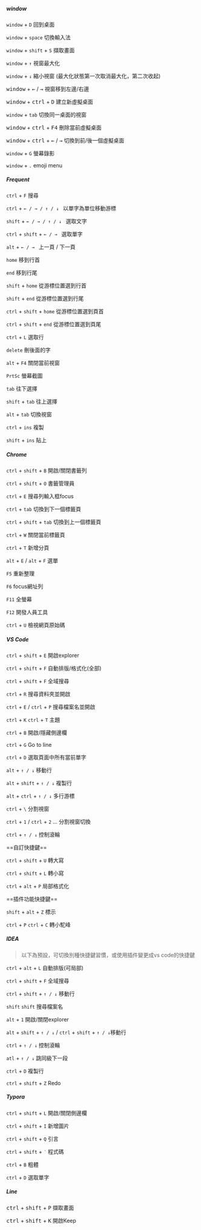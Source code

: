 ##### window

`window` + `D` 回到桌面

`window` + `space` 切換輸入法

`window` + `shift` + `S` 擷取畫面

`window` + `↑` 視窗最大化

`window` + `↓` 縮小視窗 (最大化狀態第一次取消最大化，第二次收起)

<kbd>window</kbd> + <kbd>←</kbd> / <kbd>→</kbd> 視窗移到左邊/右邊

<kbd>window</kbd> + <kbd>ctrl</kbd> + <kbd>D</kbd> 建立新虛擬桌面

`window` + `tab` 切換同一桌面的視窗

<kbd>window</kbd> + <kbd>ctrl</kbd> + <kbd>F4</kbd> 刪除當前虛擬桌面

<kbd>window</kbd> + <kbd>ctrl</kbd> + <kbd>←</kbd> / <kbd>→</kbd> 切換到前/後一個虛擬桌面

`window` + `G` 螢幕錄影

`window` + `.` emoji menu







##### Frequent

`ctrl` + `F` 搜尋

`ctrl` + `← / → / ↑ / ↓ ` 以單字為單位移動游標

`shift` + `← / → / ↑ / ↓ ` 選取文字

`ctrl` + `shift` + `← / → ` 選取單字

`alt` + `← / → ` 上一頁 / 下一頁

`home` 移到行首

`end` 移到行尾

`shift` + `home` 從游標位置選到行首

`shift` + `end` 從游標位置選到行尾

`ctrl` + `shift` + `home` 從游標位置選到頁首

`ctrl` + `shift` + `end` 從游標位置選到頁尾

`ctrl` + `L` 選取行

`delete` 刪後面的字

`alt` + `F4` 關閉當前視窗

`PrtSc` 螢幕截圖

`tab` 往下選擇

`shift` + `tab` 往上選擇

`alt` + `tab` 切換視窗

`ctrl` + `ins` 複製

`shift` + `ins` 貼上





##### Chrome

`ctrl` + `shift` + `B` 開啟/關閉書籤列

`ctrl` + `shift` + `O` 書籤管理員

`ctrl` + `E` 搜尋列輸入框focus

`ctrl` + `tab` 切換到下一個標籤頁

`ctrl` + `shift` + `tab` 切換到上一個標籤頁

`ctrl` + `W` 關閉當前標籤頁

`ctrl` + `T` 新增分頁

`alt` + `E` / `alt` + `F` 選單

`F5` 重新整理

`F6` focus網址列

`F11` 全螢幕

`F12` 開發人員工具

`ctrl` + `U` 檢視網頁原始碼





##### VS Code

`ctrl` + `shift` + `E` 開啟explorer

`ctrl` + `shift` + `F` 自動排版/格式化(全部)

`ctrl` + `shift` + `F` 全域搜尋

`ctrl` + `R` 搜尋資料夾並開啟

`ctrl` + `E` / `ctrl` + `P` 搜尋檔案名並開啟

`ctrl` + `K`  `ctrl` + `T` 主題

`ctrl` + `B` 開啟/隱藏側邊欄

`ctrl` + `G` Go to line

`ctrl` + `D` 選取頁面中所有當前單字

`alt` + `↑ / ↓` 移動行

`alt` + `shift` + `↑ / ↓` 複製行

`alt` + `ctrl` + `↑ / ↓`  多行游標

`ctrl` + `\` 分割視窗

`ctrl` + `1` / `ctrl` + `2` ... 分割視窗切換

`ctrl` + `↑ / ↓`  控制滾輪

==自訂快捷鍵==

`ctrl` + `shift` + `U`  轉大寫

`ctrl` + `shift` + `L`  轉小寫

`ctrl` + `alt` + `P`  局部格式化

==插件功能快捷鍵==

`shift` + `alt` + `Z` 標示

`ctrl` + `P`  `ctrl` + `C` 轉小駝峰





##### IDEA 

> 以下為預設，可切換別種快捷鍵習慣，或使用插件變更成vs code的快捷鍵

`ctrl` + `alt` + `L` 自動排版(可局部)

`ctrl` + `shift` + `F` 全域搜尋

`ctrl` + `shift` + `↑ / ↓` 移動行

`shift`  `shift` 搜尋檔案名

`alt` + `1` 開啟/關閉explorer

`alt` + `shift` + `↑ / ↓` / `ctrl` + `shift` + `↑ / ↓`移動行

`ctrl` + `↑ / ↓`  控制滾輪

`atl` + `↑ / ↓`  跳同級下一段

`ctrl`  +  `D` 複製行

`ctrl` + `shift` + `Z` Redo





##### Typora

<kbd></kbd>

`ctrl` + `shift` + `L` 開啟/關閉側邊欄

`ctrl` + `shift` + `I` 新增圖片

`ctrl` + `shift` + `Q` 引言

`ctrl` + `shift` + `‵` 程式碼

`ctrl` + `B` 粗體

`ctrl` + `D` 選取單字





##### Line

<kbd>ctrl</kbd> + <kbd>shift</kbd> + <kbd>P</kbd> 擷取畫面

<kbd>ctrl</kbd> + <kbd>shift</kbd> + <kbd>K</kbd> 開啟Keep




